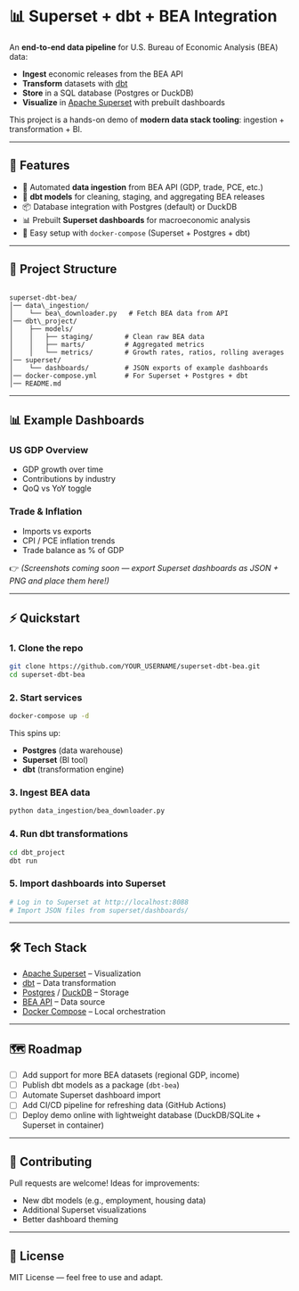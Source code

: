 # 📊 Superset + dbt + BEA Integration

An **end-to-end data pipeline** for U.S. Bureau of Economic Analysis (BEA) data:
- **Ingest** economic releases from the BEA API
- **Transform** datasets with [dbt](https://docs.getdbt.com/)
- **Store** in a SQL database (Postgres or DuckDB)
- **Visualize** in [Apache Superset](https://superset.apache.org/) with prebuilt dashboards

This project is a hands-on demo of **modern data stack tooling**: ingestion + transformation + BI.

---

## 🚀 Features
- 🔄 Automated **data ingestion** from BEA API (GDP, trade, PCE, etc.)
- 🧹 **dbt models** for cleaning, staging, and aggregating BEA releases
- 📦 Database integration with Postgres (default) or DuckDB
- 📊 Prebuilt **Superset dashboards** for macroeconomic analysis
- 🐳 Easy setup with `docker-compose` (Superset + Postgres + dbt)

---

## 📂 Project Structure
```

superset-dbt-bea/
│── data\_ingestion/
│    └── bea\_downloader.py   # Fetch BEA data from API
│── dbt\_project/
│    ├── models/
│    │   ├── staging/        # Clean raw BEA data
│    │   ├── marts/          # Aggregated metrics
│    │   └── metrics/        # Growth rates, ratios, rolling averages
│── superset/
│    └── dashboards/         # JSON exports of example dashboards
│── docker-compose.yml       # For Superset + Postgres + dbt
│── README.md

````

---

## 📊 Example Dashboards
### US GDP Overview
- GDP growth over time
- Contributions by industry
- QoQ vs YoY toggle

### Trade & Inflation
- Imports vs exports
- CPI / PCE inflation trends
- Trade balance as % of GDP

👉 _(Screenshots coming soon — export Superset dashboards as JSON + PNG and place them here!)_

---

## ⚡ Quickstart

### 1. Clone the repo
```bash
git clone https://github.com/YOUR_USERNAME/superset-dbt-bea.git
cd superset-dbt-bea
````

### 2. Start services

```bash
docker-compose up -d
```

This spins up:

* **Postgres** (data warehouse)
* **Superset** (BI tool)
* **dbt** (transformation engine)

### 3. Ingest BEA data

```bash
python data_ingestion/bea_downloader.py
```

### 4. Run dbt transformations

```bash
cd dbt_project
dbt run
```

### 5. Import dashboards into Superset

```bash
# Log in to Superset at http://localhost:8088
# Import JSON files from superset/dashboards/
```

---

## 🛠️ Tech Stack

* [Apache Superset](https://superset.apache.org/) – Visualization
* [dbt](https://www.getdbt.com/) – Data transformation
* [Postgres](https://www.postgresql.org/) / [DuckDB](https://duckdb.org/) – Storage
* [BEA API](https://apps.bea.gov/api/data/) – Data source
* [Docker Compose](https://docs.docker.com/compose/) – Local orchestration

---

## 🗺️ Roadmap

* [ ] Add support for more BEA datasets (regional GDP, income)
* [ ] Publish dbt models as a package (`dbt-bea`)
* [ ] Automate Superset dashboard import
* [ ] Add CI/CD pipeline for refreshing data (GitHub Actions)
* [ ] Deploy demo online with lightweight database (DuckDB/SQLite + Superset in container)

---

## 🤝 Contributing

Pull requests are welcome!
Ideas for improvements:

* New dbt models (e.g., employment, housing data)
* Additional Superset visualizations
* Better dashboard theming

---

## 📜 License

MIT License — feel free to use and adapt.
